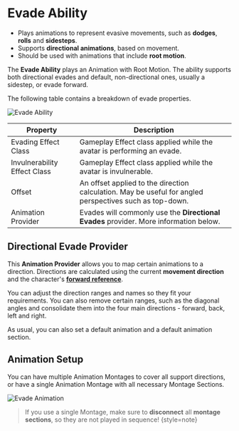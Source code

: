 # Evade Ability
<primary-label ref="combat"/>

<tldr>
    <ul>
        <li>Plays animations to represent evasive movements, such as <b>dodges</b>, <b>rolls</b> and <b>sidesteps</b>.</li>        
        <li>Supports <b>directional animations</b>, based on movement.</li>
        <li>Should be used with animations that include <b>root motion</b>.</li>
    </ul>
</tldr>

The **Evade Ability** plays an Animation with Root Motion. The ability supports both directional evades and default, 
non-directional ones, usually a sidestep, or evade forward.

The following table contains a breakdown of evade properties.

<img src="cbt_evade_ability.png" alt="Evade Ability" thumbnail="true" border-effect="line"/>

| Property                     | Description                                                                                             |
|------------------------------|---------------------------------------------------------------------------------------------------------|
| Evading Effect Class         | Gameplay Effect class applied while the avatar is performing an evade.                                  |
| Invulnerability Effect Class | Gameplay Effect class applied while the avatar is invulnerable.                                         |
| Offset                       | An offset applied to the direction calculation. May be useful for angled perspectives such as top-down. |
| Animation Provider           | Evades will commonly use the **Directional Evades** provider. More information below.                   |

## Directional Evade Provider

This **Animation Provider** allows you to map certain animations to a direction. Directions are calculated using the 
current **movement direction** and the character's **[forward reference](cbt_installation.md)**.

You can adjust the direction ranges and names so they fit your requirements. You can also remove certain ranges, such as
the diagonal angles and consolidate them into the four main directions - forward, back, left and right.

As usual, you can also set a default animation and a default animation section.

## Animation Setup

You can have multiple Animation Montages to cover all support directions, or have a single Animation Montage with all
necessary Montage Sections.

<img src="cbt_evade_animation.png" alt="Evade Animation" thumbnail="true" border-effect="line"/>

> If you use a single Montage, make sure to **disconnect** all **montage sections**, so they are not played in sequence!
{style=note}
